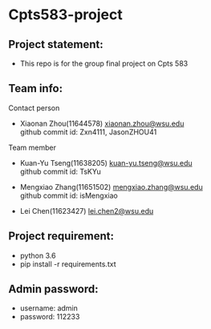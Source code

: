 # Cpts583-project

## Project statement:
* This repo is for the group final project on Cpts 583

## Team info:

Contact person
* Xiaonan Zhou(11644578) xiaonan.zhou@wsu.edu\
github commit id: Zxn4111, JasonZHOU41 

Team member
* Kuan-Yu Tseng(11638205) kuan-yu.tseng@wsu.edu\
github commit id: TsKYu

* Mengxiao Zhang(11651502) mengxiao.zhang@wsu.edu\
github commit id: isMengxiao

* Lei Chen(11623427) lei.chen2@wsu.edu

## Project requirement:
* python 3.6
* pip install -r requirements.txt

## Admin password:
* username: admin
* password: 112233

